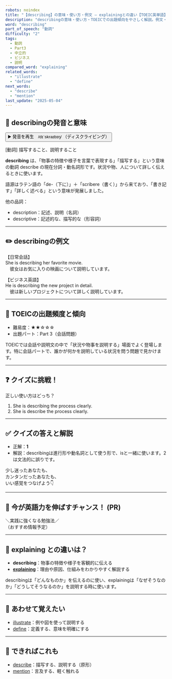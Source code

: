 ```yaml
---
robots: noindex
title: "【describing】の意味・使い方・例文 ― explainingとの違い【TOEIC英単語】"
description: "describingの意味・使い方・TOEICでの出題傾向をやさしく解説。例文・クイズ付きでexplainingとの違いもわかりやすく学べます。"
word: "describing"
part_of_speech: "動詞"
difficulty: "2"
tags:
  - 動詞
  - Part3
  - 中立的
  - ビジネス
  - 説明
compared_word: "explaining"
related_words:
  - "illustrate"
  - "define"
next_words:
  - "describe"
  - "mention"
last_update: "2025-05-04"
---
```


## 🔰 describingの発音と意味

<button class="play-audio" onclick="playTTS('describing')">
  <span class="play-audio-main">
    ▶️ 発音を再生　/dɪˈskraɪbɪŋ/
  </span>
  <span class="play-audio-sub">
    （ディスクライビング）
  </span>
</button>

[動詞] 描写すること、説明すること

**describing** は、「物事の特徴や様子を言葉で表現する」「描写する」という意味の動詞 describe の現在分詞・動名詞形です。状況や物、人について詳しく伝えるときに使います。

語源はラテン語の「de-（下に）」＋「scribere（書く）」から来ており、「書き記す」「詳しく述べる」という意味が発展しました。

他の品詞：  
- description：記述、説明（名詞）
- descriptive：記述的な、描写的な（形容詞）

---

## ✏️ describingの例文

【日常会話】  
She is describing her favorite movie.  
　彼女はお気に入りの映画について説明しています。

【ビジネス英語】  
He is describing the new project in detail.  
　彼は新しいプロジェクトについて詳しく説明しています。

---

## 🎯 TOEICの出題頻度と傾向

- 難易度：★★☆☆☆
- 出題パート：Part 3（会話問題）

TOEICでは会話や説明文の中で「状況や物事を説明する」場面でよく登場します。特に会話パートで、誰かが何かを説明している状況を問う問題で見かけます。

---

## ❓ クイズに挑戦！

正しい使い方はどっち？

1. She is describing the process clearly.  
2. She is describe the process clearly.

---

## ✅ クイズの答えと解説

- 正解：**1**
- 解説：describingは進行形や動名詞として使う形で、isと一緒に使います。2は文法的に誤りです。

少し迷ったあなたも、  
カンタンだったあなたも、  
いい感覚をつなげよう👇️

---

## 🚀 今が英語力を伸ばすチャンス！ (PR)

<div class="info-center">
＼実践に強くなる勉強法／<br>  
（おすすめ情報予定）
</div>

---

## 🤔  explaining との違いは？

- **describing**：物事の特徴や様子を客観的に伝える
- **[explaining](/explaining)**：理由や原因、仕組みをわかりやすく解説する

describingは「どんなものか」を伝えるのに使い、explainingは「なぜそうなのか」「どうしてそうなるのか」を説明する時に使います。

---

## 🧩 あわせて覚えたい

- [illustrate](/illustrate)：例や図を使って説明する
- [define](/define)：定義する、意味を明確にする

---

## 📖 できればこれも

- [describe](/describe)：描写する、説明する（原形）
- [mention](/mention)：言及する、軽く触れる

<!-- cvid: aid21_bid46 -->
